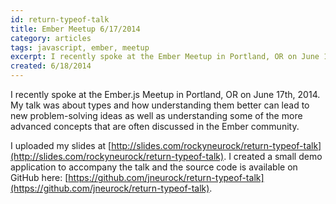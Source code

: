 ```yaml
---
id: return-typeof-talk
title: Ember Meetup 6/17/2014
category: articles
tags: javascript, ember, meetup
excerpt: I recently spoke at the Ember Meetup in Portland, OR on June 17th, 2014. My talk was about types and how understanding them better can lead to new problem-solving ideas as well as understanding some of the more advanced concepts that are often discussed in the Ember community.
created: 6/18/2014
---
```


I recently spoke at the Ember.js Meetup in Portland, OR on June 17th, 2014. My talk was about types and how understanding them better can lead to new problem-solving ideas as well as understanding some of the more advanced concepts that are often discussed in the Ember community.

I uploaded my slides at [http://slides.com/rockyneurock/return-typeof-talk](http://slides.com/rockyneurock/return-typeof-talk). I created a small demo application to accompany the talk and the source code is available on GitHub here: [https://github.com/jneurock/return-typeof-talk](https://github.com/jneurock/return-typeof-talk).
